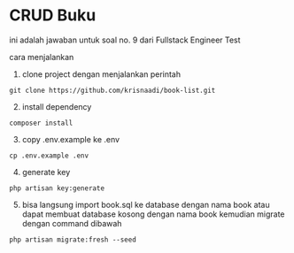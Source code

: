 # CRUD Buku

ini adalah jawaban untuk soal no. 9 dari Fullstack Engineer Test

cara menjalankan

1. clone project dengan menjalankan perintah
```
git clone https://github.com/krisnaadi/book-list.git
```

2. install dependency 
```
composer install
```

3. copy .env.example ke .env
```
cp .env.example .env
```

4. generate key
```
php artisan key:generate
```

5. bisa langsung import book.sql ke database dengan nama book atau dapat membuat database kosong dengan nama book kemudian migrate dengan command dibawah
```
php artisan migrate:fresh --seed
```